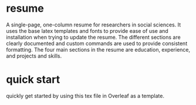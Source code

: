 # resume
A single-page, one-column resume for researchers in social sciences. It uses the base latex templates and fonts to provide ease of use and installation when trying to update the resume. The different sections are clearly documented and custom commands are used to provide consistent formatting. The four main sections in the resume are education, experience, and projects and skills.

# quick start
quickly get started by using this tex file in Overleaf as a template.
